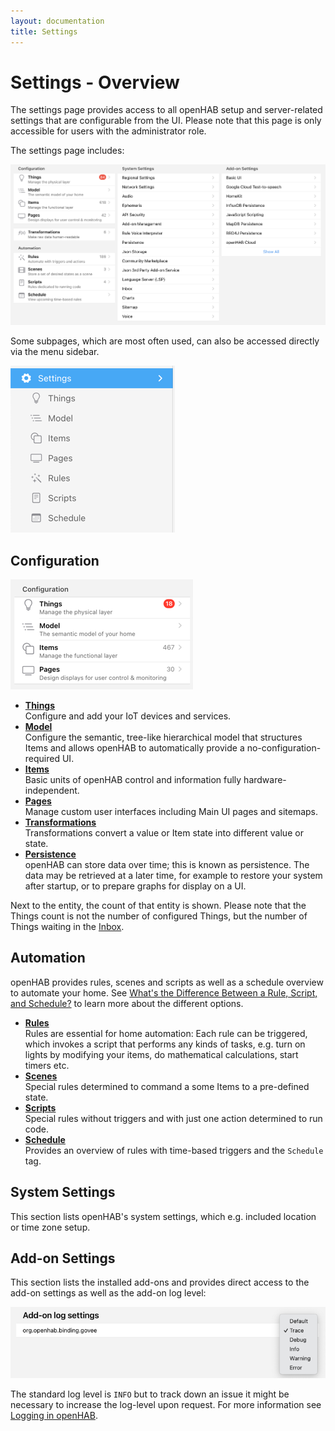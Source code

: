 ```yaml
---
layout: documentation
title: Settings
---
```


# Settings - Overview

<!-- START MAINUI SIDEBAR DOC - DO NOT REMOVE -->
The settings page provides access to all openHAB setup and server-related settings that are configurable from the UI.
Please note that this page is only accessible for users with the administrator role.

The settings page includes:

![settings-page.png](/mainui/images/settings-page.png)

Some subpages, which are most often used, can also be accessed directly via the menu sidebar.

![settings-menu](/mainui/images/settings-menu.png)

## Configuration

![config-overview.png](/mainui/images/config-overview.png)

- [**Things**](things.html)<br>
  Configure and add your IoT devices and services.
- [**Model**](model.html)<br>
  Configure the semantic, tree-like hierarchical model that structures Items and allows openHAB to automatically provide a no-configuration-required UI.
- [**Items**](items.html)<br>
  Basic units of openHAB control and information fully hardware-independent.
- [**Pages**](pages.html)<br>
  Manage custom user interfaces including Main UI pages and sitemaps.
- [**Transformations**](transformations.html)<br>
  Transformations convert a value or Item state into different value or state.
- [**Persistence**](persistence.html)<br>
  openHAB can store data over time; this is known as persistence.
  The data may be retrieved at a later time, for example to restore your system after startup, or to prepare graphs for display on a UI.

Next to the entity, the count of that entity is shown.
Please note that the Things count is not the number of configured Things, but the number of Things waiting in the [Inbox]({{base}}/tutorial/things_simple.html#accept-the-light-bulb-things).

## Automation

openHAB provides rules, scenes and scripts as well as a schedule overview to automate your home.
See [What's the Difference Between a Rule, Script, and Schedule?]({{base}}/tutorial/rules_introduction.html#what-s-the-difference-between-a-rule-script-and-schedule) to learn more about the different options.

- [**Rules**](rules.html)<br>
  Rules are essential for home automation:
  Each rule can be triggered, which invokes a script that performs any kinds of tasks, e.g. turn on lights by modifying your items, do mathematical calculations, start timers etc.
- [**Scenes**](scenes.html)<br>
  Special rules determined to command a some Items to a pre-defined state.
- [**Scripts**](scrips.html)<br>
  Special rules without triggers and with just one action determined to run code.
- [**Schedule**](schedule.html)<br>
  Provides an overview of rules with time-based triggers and the `Schedule` tag.

## System Settings

This section lists openHAB's system settings, which e.g. included location or time zone setup.

## Add-on Settings

This section lists the installed add-ons and provides direct access to the add-on settings as well as the add-on log level:

![log-level.png](/mainui/images/log-level.png)

The standard log level is `INFO` but to track down an issue it might be necessary to increase the log-level upon request.
For more information see [Logging in openHAB]({{base}}/administration/logging.html).

<!-- END MAINUI SIDEBAR DOC - DO NOT REMOVE -->
